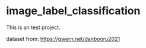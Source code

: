 # image_label_classification
This is an test project.

dataset from: https://gwern.net/danbooru2021
